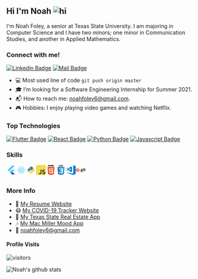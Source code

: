 ## Hi I'm Noah <img src="https://user-images.githubusercontent.com/1303154/88677602-1635ba80-d120-11ea-84d8-d263ba5fc3c0.gif" width="28px" alt="hi">

I'm Noah Foley, a senior at Texas State University. I am majoring in Computer Science and I have two minors; one minor in Communication Studies, and another in Applied Mathematics.

### Connect with me!

[![Linkedin Badge](https://img.shields.io/badge/-noahfoe-0e76a8?style=flat&labelColor=0e76a8&logo=linkedin&logoColor=white)](https://www.linkedin.com/in/noahfoe/) [![Mail Badge](https://img.shields.io/badge/-noahfoley6@gmail.com-c0392b?style=flat&labelColor=c0392b&logo=gmail&logoColor=white)](mailto:noahfoley6@gmail.com)

- :computer: Most used line of code `git push origin master`
- :mortar_board: I’m looking for a Software Engineering Internship for Summer 2021.
- :mailbox_with_mail: How to reach me: noahfoley6@gmail.com.
- :video_game: Hobbies: I enjoy playing video games and watching Netflix.

### Top Technologies
[![Flutter Badge](https://img.shields.io/badge/-flutter-blue?style=for-the-badge&labelColor=black&logo=flutter&logoColor=blue)](https://github.com/noahfoe/texas_real_state) [![React Badge](https://img.shields.io/badge/-React-61DBFB?style=for-the-badge&labelColor=black&logo=react&logoColor=61DBFB)](https://github.com/noahfoe/covid19-tracker-website) [![Python Badge](https://img.shields.io/badge/-python-orange?style=for-the-badge&labelColor=black&logo=python&logoColor=orange)](https://github.com/noahfoe/Pokemon_Dataset_K-Nearest_Neighbors) [![Javascript Badge](https://img.shields.io/badge/-Javascript-F0DB4F?style=for-the-badge&labelColor=black&logo=javascript&logoColor=F0DB4F)](https://github.com/noahfoe/mac-mood-app)

### Skills

<img align="left" alt="Flutter" width="26px" src="https://raw.githubusercontent.com/github/explore/80688e429a7d4ef2fca1e82350fe8e3517d3494d/topics/flutter/flutter.png" />

<img align="left" alt="React" width="26px" src="https://raw.githubusercontent.com/github/explore/80688e429a7d4ef2fca1e82350fe8e3517d3494d/topics/react/react.png" />

<img align="left" alt="Python" width="26px" src="https://raw.githubusercontent.com/github/explore/80688e429a7d4ef2fca1e82350fe8e3517d3494d/topics/python/python.png" />

<img align="left" alt="JavaScript" width="26px" src="https://raw.githubusercontent.com/github/explore/80688e429a7d4ef2fca1e82350fe8e3517d3494d/topics/javascript/javascript.png" />

<img align="left" alt="HTML5" width="26px" src="https://raw.githubusercontent.com/github/explore/80688e429a7d4ef2fca1e82350fe8e3517d3494d/topics/html/html.png" />

<img align="left" alt="CSS" width="26px" src="https://raw.githubusercontent.com/github/explore/80688e429a7d4ef2fca1e82350fe8e3517d3494d/topics/css/css.png" />

<img align="left" alt="Visual Studio Code" width="26px" src="https://raw.githubusercontent.com/github/explore/80688e429a7d4ef2fca1e82350fe8e3517d3494d/topics/visual-studio-code/visual-studio-code.png" />

<img align="left" alt="Git" width="26px" src="https://raw.githubusercontent.com/github/explore/80688e429a7d4ef2fca1e82350fe8e3517d3494d/topics/git/git.png" />

<br />
<br />

### More Info
- :link: [My Resume Website](https://noahfoe.github.io)
- :mask: [My COVID-19 Tracker Website](https://noahfoe.github.io/covid19-tracker-website)
- :city_sunrise: [My Texas State Real Estate App](https://github.com/noahfoe/texas_real_state)
- :notes: [My Mac Miller Mood App](https://github.com/noahfoe/mac-mood-app)
- :email: noahfoley6@gmail.com


#### Profile Visits 
![visitors](https://visitor-badge.glitch.me/badge?page_id=noahfoe)

![Noah's github stats](https://github-readme-stats.vercel.app/api?username=noahfoe&count_private=true&theme=tokyonight&hide=contribs,prs)
